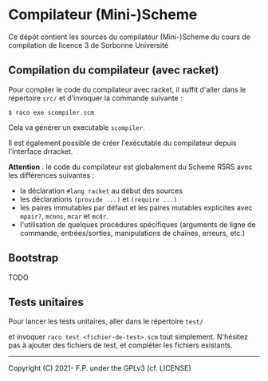 # Compilateur (Mini-)Scheme

Ce dépôt contient les sources du compilateur (Mini-)Scheme
du cours de compilation de licence 3 de Sorbonne Université

## Compilation du compilateur (avec racket)

Pour compiler le code du compilateur avec racket,
  il suffit d'aller dans le répertoire `src/` et
  d'invoquer la commande suivante :
  
```shell
$ raco exe scompiler.scm
```

Cela va générer un executable `scompiler`.

Il est également possible de créer l'exécutable du compilateur
depuis l'interface drracket.

**Attention** : le code du compilateur est globalement du Scheme
R5RS avec les différences suivantes :

 - la déclaration `#lang racket` au début des sources
 - les déclarations `(provide ...)` et `(require ...)`
 - les paires immutables par défaut et les paires mutables
 explicites avec `mpair?`, `mcons`, `mcar` et `mcdr`.
 - l'utilisation de quelques procédures spécifiques (arguments de 
 ligne de commande, entrées/sorties, manipulations de chaînes, erreurs, etc.)


## Bootstrap

TODO

## Tests unitaires

Pour lancer les tests unitaires, aller dans le répertoire `test/`

et invoquer `raco test <fichier-de-test>.scm`  tout simplement.
N'hésitez pas à ajouter des fichiers de test, et compléter
les fichiers existants.


----
Copyright (C) 2021- F.P. under the GPLv3 (cf. LICENSE)
